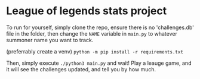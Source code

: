 # League of legends stats project

To run for yourself, simply clone the repo, ensure there is no 'challenges.db' file in the folder, then change the `NAME` variable in `main.py` to whatever summoner name you want to track.

(preferrably create a venv)
`python -m pip install -r requirements.txt`

Then, simply execute `./python3 main.py` and wait! Play a leauge game, and it will see the challenges updated, and tell you by how much.

